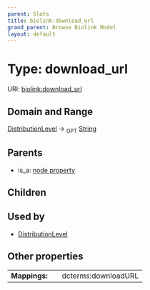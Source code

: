 ```yaml
---
parent: Slots
title: biolink:download_url
grand_parent: Browse Biolink Model
layout: default
---
```


# Type: download_url




URI: [biolink:download_url](https://w3id.org/biolink/vocab/download_url)

## Domain and Range

[DistributionLevel](DistributionLevel.md) ->  <sub>OPT</sub> [String](types/String.md)

## Parents

 *  is_a: [node property](node_property.md)

## Children


## Used by

 * [DistributionLevel](DistributionLevel.md)

## Other properties

|  |  |  |
| --- | --- | --- |
| **Mappings:** | | dcterms:downloadURL |

